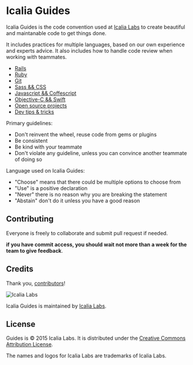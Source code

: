 # Icalia Guides

Icalia Guides is the code convention used at [Icalia Labs](http://icalialabs.com) to create beautiful and maintanable code to get things done.

It includes practices for multiple languages, based on our own experience and experts advice. It also includes how to handle code review when working with teammates.

* [Rails](https://github.com/IcaliaLabs/icalia_guides/tree/master/rails)
* [Ruby](https://github.com/IcaliaLabs/icalia_guides/tree/master/ruby)
* [Git](https://github.com/IcaliaLabs/icalia_guides/tree/master/git)
* [Sass && CSS](https://github.com/IcaliaLabs/icalia_guides/tree/master/sass)
* [Javascript && Coffescript](https://github.com/IcaliaLabs/icalia_guides/tree/master/coffeescript)
* [Objective-C && Swift](https://github.com/IcaliaLabs/icalia_guides/tree/master/iOS_Swift)
* [Open source projects](https://github.com/IcaliaLabs/icalia_guides/tree/master/open_source)
* [Dev tips & tricks](https://github.com/IcaliaLabs/icalia_guides/tree/master/dev_tips)

Primary guidelines:

* Don't reinvent the wheel, reuse code from gems or plugins
* Be consistent
* Be kind with your teammate
* Don't violate any guideline, unless you can convince another teammate of doing so

Language used on Icalia Guides:

* "Choose" means that there could be multiple options to choose from
* "Use" is a positive declaration
* "Never" there is no reason why you are breaking the statement
* "Abstain" don't do it unless you have a good reason


Contributing
------------

Everyone is freely to collaborate and submit pull request if needed.

**if you have commit access, you should wait not more than a week for the team to give feedback**.


Credits
-------

Thank you, [contributors](https://github.com/icalialabs/icalia_guides/graphs/contributors)!

![Icalia Labs](https://raw.githubusercontent.com/IcaliaLabs/kaishi/master/logo.png)

Icalia Guides is maintained by [Icalia Labs](http://www.icalialabs.com/team).

License
-------

Guides is © 2015 Icalia Labs. It is distributed under the [Creative Commons
Attribution License](http://creativecommons.org/licenses/by/3.0/).

The names and logos for Icalia Labs are trademarks of Icalia Labs.



